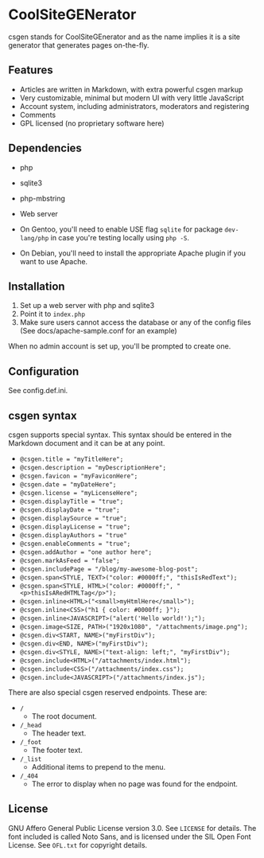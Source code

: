 # CoolSiteGENerator

csgen stands for CoolSiteGEnerator and as the name implies it is a site generator that
generates pages on-the-fly.

## Features

- Articles are written in Markdown, with extra powerful csgen markup
- Very customizable, minimal but modern UI with very little JavaScript
- Account system, including administrators, moderators and registering
- Comments
- GPL licensed (no proprietary software here)

## Dependencies

- php
- sqlite3
- php-mbstring
- Web server

- On Gentoo, you'll need to enable USE flag `sqlite` for package `dev-lang/php`
in case you're testing locally using `php -S`.

- On Debian, you'll need to install the appropriate Apache
plugin if you want to use Apache.

## Installation

1. Set up a web server with php and sqlite3
2. Point it to `index.php`
3. Make sure users cannot access the database or any of the config files (See docs/apache-sample.conf for an example)

When no admin account is set up, you'll be prompted to create one.

## Configuration

See config.def.ini.

## csgen syntax

csgen supports special syntax. This syntax should be entered in the
Markdown document and it can be at any point.

- `@csgen.title = "myTitleHere";`
- `@csgen.description = "myDescriptionHere";`
- `@csgen.favicon = "myFaviconHere";`
- `@csgen.date = "myDateHere";`
- `@csgen.license = "myLicenseHere";`
- `@csgen.displayTitle = "true";`
- `@csgen.displayDate = "true";`
- `@csgen.displaySource = "true";`
- `@csgen.displayLicense = "true";`
- `@csgen.displayAuthors = "true"`
- `@csgen.enableComments = "true";`
- `@csgen.addAuthor = "one author here";`
- `@csgen.markAsFeed = "false";`
- `@csgen.includePage = "/blog/my-awesome-blog-post";`
- `@csgen.span<STYLE, TEXT>("color: #0000ff;", "thisIsRedText");`
- `@csgen.span<STYLE, HTML>("color: #0000ff;", "<p>thisIsARedHTMLTag</p>");`
- `@csgen.inline<HTML>("<small>myHtmlHere</small>");`
- `@csgen.inline<CSS>("h1 { color: #0000ff; }");`
- `@csgen.inline<JAVASCRIPT>("alert('Hello world!');");`
- `@csgen.image<SIZE, PATH>("1920x1080", "/attachments/image.png");`
- `@csgen.div<START, NAME>("myFirstDiv");`
- `@csgen.div<END, NAME>("myFirstDiv");`
- `@csgen.div<STYLE, NAME>("text-align: left;", "myFirstDiv");`
- `@csgen.include<HTML>("/attachments/index.html");`
- `@csgen.include<CSS>("/attachments/index.css");`
- `@csgen.include<JAVASCRIPT>("/attachments/index.js");`

There are also special csgen reserved endpoints. These are:

- `/`
  - The root document.
- `/_head`
  - The header text.
- `/_foot`
  - The footer text.
- `/_list`
  - Additional items to prepend to the menu.
- `/_404`
  - The error to display when no page was found for the endpoint.

## License

GNU Affero General Public License version 3.0. See `LICENSE` for details.
The font included is called Noto Sans, and is licensed under the SIL Open
Font License. See `OFL.txt` for copyright details.
